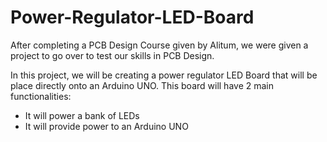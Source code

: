 # Power-Regulator-LED-Board

After completing a PCB Design Course given by Alitum, we were given a project to go over to test our skills in PCB Design. 

In this project, we will be creating a power regulator LED Board that will be place directly onto an Arduino UNO. This board will have 2 main functionalities: 
- It will power a bank of LEDs
- It will provide power to an Arduino UNO

